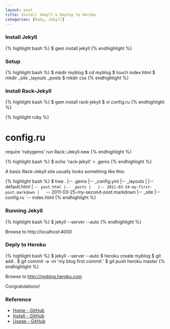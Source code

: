 ```yaml
---
layout: post
title: Install Jekyll & Deploy to Heroku
categories: [Ruby, Jekyll]
---
```


### Install Jekyll

{% highlight bash %}
$ gem install jekyll
{% endhighlight %}

### Setup

{% highlight bash %}
$ mkdir myblog
$ cd myblog
$ touch index.html
$ mkdir _site _layouts _posts
$ mkdir css
{% endhighlight %}


### Install Rack-Jekyll

{% highlight bash %}
$ gem install rack-jekyll
$ vi config.ru
{% endhighlight %}

{% highlight ruby %}
# config.ru
require 'rubygems'
run Rack::Jekyll.new
{% endhighlight %}

{% highlight bash %}
$ echo 'rack-jekyll' > .gems
{% endhighlight %}

A basic Rack-Jekyll site usually looks something like this:

{% highlight bash %}
$ tree
.
|-- .gems
|-- _config.yml
|-- _layouts
|   |-- default.html
|   `-- post.html
|-- _posts
|   |-- 2011-03-24-my-first-post.markdown
|   `-- 2011-03-25-my-second-post.markdown
|-- _site
|-- config.ru
`-- index.html
{% endhighlight %}

### Running Jekyll

{% highlight bash %}
$ jekyll --server --auto
{% endhighlight %}

Browse to http://localhost:4000


### Deply to Heroku

{% highlight bash %}
$ jekyll --server --auto
$ heroku create myblog
$ git add . 
$ git commit -a -m 'my blog first commit.'
$ git push heroku master
{% endhighlight %}

Browse to http://myblog.heroku.com

Congratulations!


### Reference

- [Home - GitHub](https://github.com/mojombo/jekyll/wiki "Home - GitHub")
- [Install - GitHub](https://github.com/mojombo/jekyll/wiki/Install "Install - GitHub")
- [Usage - GitHub](https://github.com/mojombo/jekyll/wiki/Usage "Usage - GitHub")
